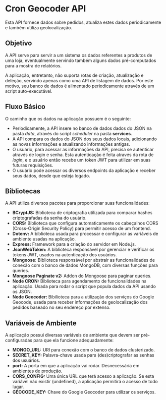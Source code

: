 # Cron Geocoder API

Esta API fornece dados sobre pedidos, atualiza estes dados periodicamente e também utiliza geolocalização.

## Objetivo

A API serve para servir a um sistema os dados referentes a produtos de uma loja, eventualmente servindo também alguns dados pré-computados para a mostra de relatórios.

A aplicação, entretanto, não suporta rotas de criação, atualização e deleção, servindo apenas como uma API de listagem de dados. Por este motivo, seu banco de dados é alimentado periodicamente através de um script auto-executável.
## Fluxo Básico

O caminho que os dados na aplicação possuem é o seguinte:

- Periodicamente, a API insere no banco de dados dados do JSON na pasta *data*, através do script *scheduler* na pasta **services**.
- A API compara os dados do JSON dos seus dados locais, adicionando as novas informações e atualizando informações antigas.
- O usuário, para acessar as informações da API, precisa se autenticar através de login e senha. Esta autenticação é feita através da rota de *login*, e o usuário então recebe um token JWT para utilizar em suas futuras requisições.
- O usuário pode acessar os diversos endpoints da aplicação e receber seus dados, desde que esteja logado.

## Bibliotecas

A API utiliza diversos pacotes para proporcionar suas funcionalidades:

- **BCryptJS:** Biblioteca de criptografia utilizada para comparar hashes criptografadas da senha do usuário.
- **CORS:** Biblioteca que configura automaticamente os cabeçalhos CORS (Cross-Origin Security Policy) para permitir acesso de um frontend.
- **Dotenv:** A biblioteca usada para processar e configurar as variáveis de ambiente usadas na aplicação.
- **Express:** Framework para a criação do servidor em Node.js.
- **JsonWebToken:** A biblioteca responsável por gerenciar e verificar os tokens JWT, usados na autenticação dos usuários.
- **Mongoose:** Biblioteca responsável por abstrair as funcionalidades de conexão com o banco de dados MongoDB, com diversas funções para queries.
- **Mongoose Paginate v2:** Addon do Mongoose para paginar queries.
- **Node CRON:** Biblioteca para agendamento de funcionalidades na aplicação. Usada para rodar o script que popula dados da API usando os JSON.
- **Node Geocoder:** Bibilioteca para a utilização dos serviços do Google Geocode, usada para receber informações de geolocalização dos pedidos baseado no seu endereço por extenso.

## Variáveis de Ambiente

A aplicação possui diversas variáveis de ambiente que devem ser pré-configuradas para que ela funcione adequadamente:

- **MONGO_URL:** URI para conexão com o banco de dados clusterizado.
- **SECRET_KEY:** Palavra-chave usada para (des)criptografar as senhas dos usuários.
- **port:** A porta em que a aplicação vai rodar. Desnecessária em ambientes de produção.
- **CORS_CONFIG:** Uma única URL que terá acesso a aplicação. Se esta variável não existir (undefined), a aplicação permitirá o acesso de todo lugar.
- **GEOCODE_KEY:** Chave do Google Geocoder para utilizar os serviços.
